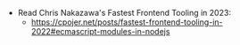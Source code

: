 - Read Chris Nakazawa's Fastest Frontend Tooling in 2023:
	- https://cpojer.net/posts/fastest-frontend-tooling-in-2022#ecmascript-modules-in-nodejs